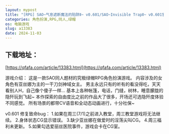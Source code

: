 ```yaml
---
layout: mypost
title: "[RPG] SAO~气息遮断魔法的陷阱Ⅱ~ v0.601/SAO~Invisible TrapⅡ~ v0.601官方中文（3.36G）"
categories: 角色扮演,RPG,同人,绿帽
os: 电脑游戏
slug: a13383
date: 2024-11-03
---
```


## 下载地址：

[https://qfafa.com/article/13383.html](https://qfafa.com/article/13383.html)

游戏介绍：
这是一款SAO同人题材的究极绿帽RPG角色扮演游戏。
内容涉及的女角色有亚丝娜为主的一干刀剑神域女主。
男主永远只有的听有的看没得吃，天天看别人H，自己像个傻子一样…
基本上各种帐篷，电话，门缝，树林，睡意朦胧的隐歼玩到飞起~
本作探索的自由度比之前的作品大了很多，开场还可选隐歼度体验不同感觉。
所有场景的都带CV语音和全动态动画进行，十分社保~

v0.601
修复致命bug：
1.如果在周三(7/1)之前进入教堂，周三教堂游戏将无法继续。
2.身体状态CG显示错误。
3.缺少亚丝娜在做爱时的淫荡尖叫CG。
4.周三福利未更新。
5.如果勾选爱丽丝医院事件，游戏会卡在CG室。